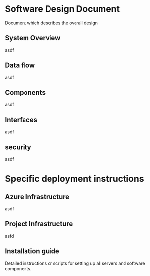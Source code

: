 # Software Design Document 

Document which describes the overall design


## System Overview

asdf

## Data flow

asdf

## Components

asdf

## Interfaces

asdf

## security

asdf

# Specific deployment instructions

## Azure Infrastructure

asdf

## Project Infrastructure

asfd

## Installation guide

Detailed instructions or scripts for setting up all servers and software components.
 